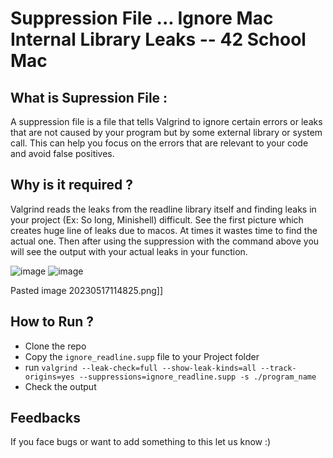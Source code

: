 #  Suppression File ... Ignore Mac Internal Library Leaks -- 42 School Mac


##  What is Supression File : 

A suppression file is a file that tells Valgrind to ignore certain errors or leaks that are not caused by your program but by some external library or system call. This can help you focus on the errors that are relevant to your code and avoid false positives.


## Why is it required ?
Valgrind reads the leaks from the readline library itself and finding leaks in your project (Ex: So long, Minishell)  difficult. 
See the first picture which creates huge line of leaks due to macos. At times it wastes time to find the actual one. 
Then after using the suppression with the command above you will see the output with your actual leaks in your function.


![image](https://github.com/mdabir1203/Valgrind_Suppression_MacOs/assets/66947064/66e43070-2811-4998-a863-6dc456bfd2f8)
![image](https://github.com/mdabir1203/Valgrind_Suppression_MacOs/assets/66947064/4baa4a40-ace0-4b86-985e-f999bb5fc46c)


Pasted image 20230517114825.png]]

## How to Run ?
- Clone the repo
- Copy the `ignore_readline.supp` file to your Project folder 
- run ```valgrind --leak-check=full --show-leak-kinds=all --track-origins=yes --suppressions=ignore_readline.supp -s ./program_name```
- Check the output


## Feedbacks 

If you face bugs or want to add something to this let us know :) 
